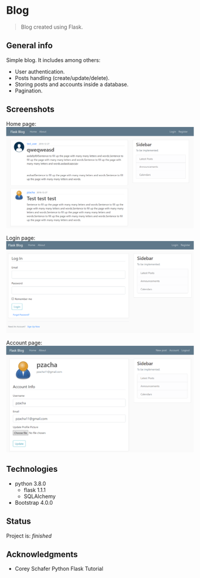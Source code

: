# Blog
> Blog created using Flask.

## General info
Simple blog. It includes among others:
* User authentication.
* Posts handling (create/update/delete).
* Storing posts and accounts inside a database.
* Pagination.


## Screenshots
Home page:
![home](/img/home.PNG)

Login page:
![login](/img/login.PNG)

Account page:
![account](/img/account.PNG)

## Technologies
* python 3.8.0
	* flask 1.1.1
	* SQLAlchemy
* Bootstrap 4.0.0


## Status
Project is: _finished_

## Acknowledgments

* Corey Schafer Python Flask Tutorial
